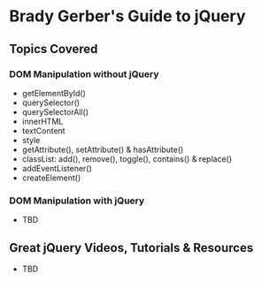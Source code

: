 # Brady Gerber's Guide to jQuery

## Topics Covered

### DOM Manipulation without jQuery
* getElementById()
* querySelector()
* querySelectorAll()
* innerHTML
* textContent
* style
* getAttribute(), setAttribute() & hasAttribute()
* classList: add(), remove(), toggle(), contains() & replace()
* addEventListener()
* createElement()

### DOM Manipulation with jQuery
* TBD

## Great jQuery Videos, Tutorials & Resources
* TBD
